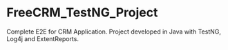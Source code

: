 # FreeCRM_TestNG_Project

Complete E2E for CRM Application.
Project developed in Java with TestNG, Log4j and ExtentReports.
